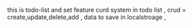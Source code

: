 this is  todo-list and set feature curd system in todo list ,
crud = create,update,delete,add ,
data to  save in localstroage  ,
